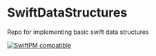 # SwiftDataStructures
Repo for implementing basic swift data structures

[![SwiftPM compatible](https://img.shields.io/badge/SwiftPM-compatible-orange.svg)](#swift-package-manager)
